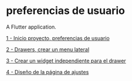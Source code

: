 # preferencias de usuario 

A Flutter application.

[1 - Inicio proyecto, preferencias de usuario](../../tree/d8543e843e00ba3135544894b83c2218baaf873d/)

[2 - Drawers, crear un menu lateral](../../tree/abcc94a72f0a8e577bb6cf0a77bd5dad4ba0e5ea/)

[3 -  Crear un widget independiente para el drawer](../../tree/58df4f7d2bf5c1791d98d80b0a4ce0cb4d7808ab/)

[4 -  Diseño de la página de ajustes](../../tree/f87a7d757df96eb459cdf5593026287e8d896e42/)

